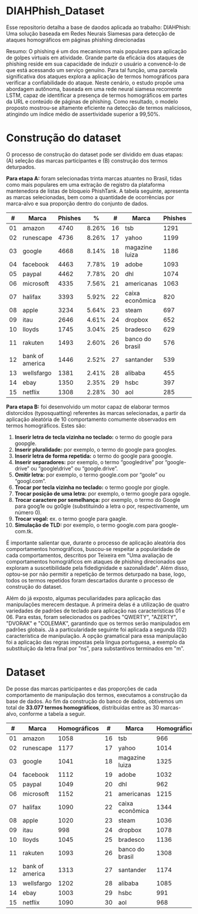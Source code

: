 # DIAHPhish_Dataset

Esse repositorio detalha a base de daodos aplicada ao trabalho: DIAHPhish: Uma solução baseada em Redes Neurais Siamesas para detecção de ataques homográficos em páginas phishing direcionadas

Resumo: O phishing é um dos mecanismos mais populares para aplicação de golpes virtuais em atividade. Grande parte da eficácia dos ataques de phishing reside em sua capacidade de induzir o usuário a convencê-lo de que está acessando um serviço genuíno. Para tal função, uma parcela significativa dos ataques explora a aplicação de termos homográficos para verificar a confiabilidade do ataque. Neste cenário, o estudo propõe uma abordagem autônoma, baseada em uma rede neural siamesa recorrente LSTM, capaz de identificar a presença de termos homográficos em partes da URL e conteúdo de páginas de phishing. Como resultado, o modelo proposto mostrou-se altamente eficiente na detecção de termos maliciosos, atingindo um índice médio de assertividade superior a 99,50\%.

# Construção do dataset

O processo de construção do dataset pode ser dividido em duas etapas: (A) seleção das marcas participantes e (B) construção dos termos deturpados.

**Para etapa A:** foram selecionadas trinta marcas atuantes no Brasil, tidas como mais populares em uma extração de registro da plataforma mantenedora de listas de bloqueio PhishTank. A tabela seguinte, apresenta as marcas selecionadas, bem como a quantidade de ocorrências por marca-alvo e sua proporção dentro do conjunto de dados.

| # | Marca | Phishes | % | # | Marca | Phishes | % |
| ----- | ----- | ----- | ----- | ----- | ----- | ----- | ----- |
| 01 | amazon | 4740 | 8.26% | 16 | tsb | 1291 | 2.25% |
| 02 | runescape | 4736 | 8.26% | 17 | yahoo | 1199 | 2.09% |
| 03 | google | 4668 | 8.14% | 18 | magazine luiza | 1186 | 2.07% |
| 04 | facebook | 4463 | 7.78% | 19 | adobe | 1093 | 1.91% |
| 05 | paypal | 4462 | 7.78% | 20 | dhl | 1074 | 1.87% |
| 06 | microsoft | 4335 | 7.56% | 21 | americanas | 1063 | 1.85% |
| 07 | halifax | 3393 | 5.92% | 22 | caixa econômica | 820 | 1.43% |
| 08 | apple | 3234 | 5.64% | 23 |steam | 697 | 1.22% |
| 09 | itau | 2646 | 4.61% | 24 | dropbox | 652 | 1.14% |
| 10 | lloyds | 1745 | 3.04% | 25 | bradesco | 629 | 1.10% |
| 11 | rakuten | 1493 | 2.60% | 26 | banco do brasil | 576 | 1.00% |
| 12 | bank of america | 1446 | 2.52% | 27 | santander | 539 | 0.94% |
| 13 | wellsfargo | 1381 | 2.41% | 28 | alibaba | 455 | 0.79% |
| 14 | ebay | 1350 | 2.35% | 29 | hsbc | 397 | 0.69% |
| 15 | netflix | 1308 | 2.28% | 30 | aol | 285 | 0.50% |

**Para etapa B:** foi desenvolvido um motor capaz de elaborar termos distorcidos (typosquatting) referentes às marcas selecionadas, a partir da aplicação aleatória de 10 comportamento comumente observados em termos homográficos. Estes são:

01. **Inserir letra de tecla vizinha no teclado:** o termo do google para goopgle.
02. **Inserir pluralidade:** por exemplo, o termo do google para googles.
03. **Inserir letra de forma repetida:** o termo do google para gooogle.
04. **Inserir separadores:** por exemplo, o termo “googledrive” por “google-drive” ou “google\drive” ou “google.drive”.
05. **Omitir letra:** por exemplo, o termo google.com por “goole” ou “googl.com”.
06. **Trocar por tecla vizinha no teclado:** o termo google por giogle.
07. **Trocar posição de uma letra:** por exemplo, o termo google para ogogle.
08. **Trocar caractere por semelhança:** por exemplo, o termo do Google para goog1e ou go0gle (substituindo a letra o por, respectivamente, um número 0).
09. **Trocar vogal:** ex. o termo google para gaagle.
10. **Simulação de TLD:** por exemplo, o termo google.com para google-com.tk.

É importante salientar que, durante o processo de aplicação aleatória dos comportamentos homográficos, buscou-se respeitar a popularidade de cada comportamentos, descritos por Teixeira em "Uma avaliação de comportamentos homográficos em ataques de phishing direcionados que exploram a suscetibilidade pela fidedignidade e sazonalidade". Além disso, optou-se por não permitir a repetição de termos deturpado na base, logo, todos os termos repetidos foram descartados durante o processo de construção do dataset.

Além do já exposto, algumas peculiaridades para aplicação das manipulações merecem destaque. A primeira delas é a utilização de quatro variedades de padrões de teclado para aplicação nas características 01 e 06. Para estas, foram selecionados os padrões "QWERTY", "AZERTY", "DVORAK" e "COLEMAK", garantindo que os termos serão manipulados em padrões globais. Já a particularidade seguinte foi aplicada a segunda (02) característica de manipulação. A opção gramatical para essa manipulação foi a aplicação das regras impostas pela língua portuguesa, a exemplo da substituição da letra final por "ns", para substantivos terminados em "m".

# Dataset

De posse das marcas participantes e das proporções de cada comportamento de manipulação dos termos, executamos a construção da base de dados. Ao fim da construção do banco de dados, obtivemos um total de **33.077 termos homográficos**, distribuídas entre as 30 marcas-alvo, conforme a tabela a seguir.

| # | Marca | Homográficos | # | Marca | Homográficos |
| ----- | ----- | ----- | ----- | ----- | ----- |
| 01 | amazon | 1058 | 16 | tsb | 966 |
| 02 | runescape | 1177 | 17 | yahoo | 1014 |
| 03 | google | 1041 | 18 | magazine luiza | 1325 |
| 04 | facebook | 1112 | 19 | adobe | 1032 | 
| 05 | paypal | 1049 | 20 | dhl | 962 |
| 06 | microsoft | 1152 | 21 | americanas | 1215 |
| 07 | halifax | 1090 | 22 | caixa econômica | 1344 |
| 08 | apple | 1020 | 23 |steam | 1036 |
| 09 | itau | 998 | 24 | dropbox | 1078 |
| 10 | lloyds | 1045 | 25 | bradesco | 1136 |
| 11 | rakuten | 1093 | 26 | banco do brasil | 1308 |
| 12 | bank of america | 1313 | 27 | santander | 1174 |
| 13 | wellsfargo | 1202 | 28 | alibaba | 1085 |
| 14 | ebay | 1003 | 29 | hsbc | 991 |
| 15 | netflix | 1090 | 30 | aol | 968 |
